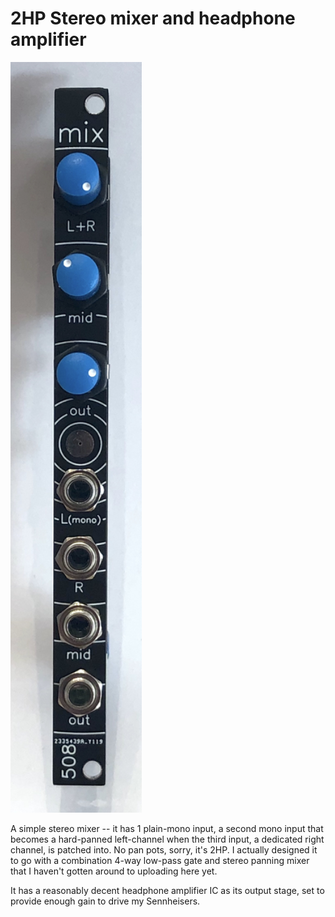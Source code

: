 # 2HP Stereo mixer and headphone amplifier

<img src="mix-630.jpg" width=210>

A simple stereo mixer -- it has 1 plain-mono input, a second mono input that becomes a hard-panned left-channel when the third input, a dedicated right channel, is patched into. No pan pots, sorry, it's 2HP. I actually designed it to go with a combination 4-way low-pass gate and stereo panning mixer that I haven't gotten around to uploading here yet.

It has a reasonably decent headphone amplifier IC as its output stage, set to provide enough gain to drive my Sennheisers. 
